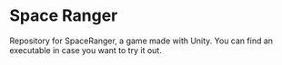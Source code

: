 # Space Ranger
Repository for SpaceRanger, a game made with Unity. You can find an executable in case you want to try it out.
